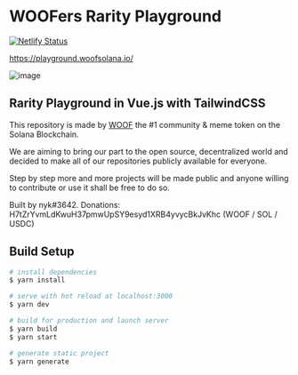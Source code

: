 # WOOFers Rarity Playground
[![Netlify Status](https://api.netlify.com/api/v1/badges/15bce735-36ee-4d9e-836f-19f5e8ae5a43/deploy-status)](https://app.netlify.com/sites/adorable-heliotrope-c5fa1a/deploys)

https://playground.woofsolana.io/

![image](https://user-images.githubusercontent.com/93952610/162173649-5c21bbb2-b367-4565-b6c1-01c893d82f6b.png)

## Rarity Playground in Vue.js with TailwindCSS

This repository is made by [WOOF](https://woofsolana.io) the #1 community & meme token on the Solana Blockchain. 

We are aiming to bring our part to the open source, decentralized world and decided to make all of our repositories publicly available for everyone.

Step by step more and more projects will be made public and anyone willing to contribute or use it shall be free to do so.


Built by nyk#3642. Donations: H7tZrYvmLdKwuH37pmwUpSY9esyd1XRB4yvycBkJvKhc (WOOF / SOL / USDC)


## Build Setup

```bash
# install dependencies
$ yarn install

# serve with hot reload at localhost:3000
$ yarn dev

# build for production and launch server
$ yarn build
$ yarn start

# generate static project
$ yarn generate
```



